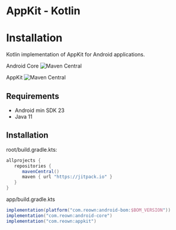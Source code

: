 # **AppKit - Kotlin**

# Installation

Kotlin implementation of AppKit for Android applications.

Android Core ![Maven Central](https://img.shields.io/maven-central/v/com.walletconnect/android-core)

AppKit ![Maven Central](https://img.shields.io/maven-central/v/com.walletconnect/web3modal)

## Requirements

* Android min SDK 23
* Java 11

## Installation
root/build.gradle.kts:
```gradle
allprojects {
   repositories {
      mavenCentral()
      maven { url "https://jitpack.io" }
   }
}
```

app/build.gradle.kts

```gradle
implementation(platform("com.reown:android-bom:$BOM_VERSION"))
implementation("com.reown:android-core")
implementation("com.reown:appkit")
```

